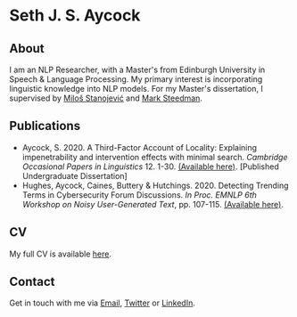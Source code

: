 # Seth J. S. Aycock

## About

I am an NLP Researcher, with a Master's from Edinburgh University in Speech & Language Processing. My primary interest is incorporating linguistic knowledge into NLP models.
For my Master's dissertation, I supervised by [Miloš Stanojević](stanojevic.github.io) and [Mark Steedman](https://homepages.inf.ed.ac.uk/steedman/).

## Publications

- Aycock, S. 2020.  A Third-Factor Account of Locality:  Explaining impenetrability and intervention effects with minimal search. _Cambridge Occasional Papers in Linguistics_ 12. 1-30.  [(Available here)](https://www.mmll.cam.ac.uk/cambridge-occasional-papers-linguistics/latest-volume).  [Published Undergraduate Dissertation]
- Hughes, Aycock, Caines, Buttery & Hutchings.  2020.  Detecting Trending Terms in Cybersecurity Forum Discussions. _In Proc. EMNLP 6th Workshop on Noisy User-Generated Text_, pp.  107-115.  [(Available here)](https://noisy-text.github.io/2020/pdf/2020.d200-1.15.pdf).

## CV

My full CV is available [here](https://github.com/Sethjsa/Sethjsa.github.io).

##

## Contact

Get in touch with me via [Email](mailto:seth%40manx.net), [Twitter](https://twitter.com/sethjsa) or [LinkedIn](https://linkedin.com/sethjsa).
